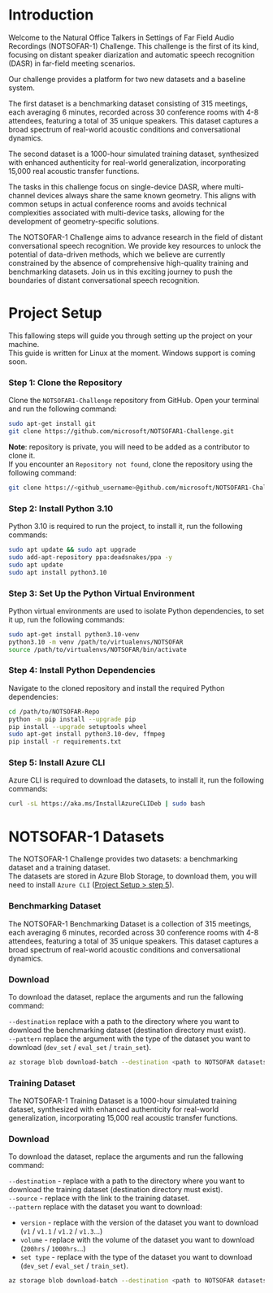 # Introduction 
Welcome to the Natural Office Talkers in Settings of Far Field Audio Recordings (NOTSOFAR-1) Challenge. This challenge is the first of its kind, focusing on distant speaker diarization and automatic speech recognition (DASR) in far-field meeting scenarios.

Our challenge provides a platform for two new datasets and a baseline system. 

The first dataset is a benchmarking dataset consisting of 315 meetings, each averaging 6 minutes, recorded across 30 conference rooms with 4-8 attendees, featuring a total of 35 unique speakers. This dataset captures a broad spectrum of real-world acoustic conditions and conversational dynamics.

The second dataset is a 1000-hour simulated training dataset, synthesized with enhanced authenticity for real-world generalization, incorporating 15,000 real acoustic transfer functions.

The tasks in this challenge focus on single-device DASR, where multi-channel devices always share the same known geometry. This aligns with common setups in actual conference rooms and avoids technical complexities associated with multi-device tasks, allowing for the development of geometry-specific solutions.

The NOTSOFAR-1 Challenge aims to advance research in the field of distant conversational speech recognition. We provide key resources to unlock the potential of data-driven methods, which we believe are currently constrained by the absence of comprehensive high-quality training and benchmarking datasets. Join us in this exciting journey to push the boundaries of distant conversational speech recognition.


# Project Setup
This fallowing steps will guide you through setting up the project on your machine. <br>
This guide is written for Linux at the moment. Windows support is coming soon.

### Step 1: Clone the Repository

Clone the `NOTSOFAR1-Challenge` repository from GitHub. Open your terminal and run the following command:

```bash
sudo apt-get install git
git clone https://github.com/microsoft/NOTSOFAR1-Challenge.git
```
**Note**: repository is private, you will need to be added as a contributor to clone it. <br>
If you encounter an `Repository not found`, clone the repository using the following command: <br>

```bash
git clone https://<github_username>@github.com/microsoft/NOTSOFAR1-Challenge.git
````


### Step 2: Install Python 3.10

Python 3.10 is required to run the project, to install it, run the following commands:

```bash
sudo apt update && sudo apt upgrade
sudo add-apt-repository ppa:deadsnakes/ppa -y
sudo apt update
sudo apt install python3.10
```

### Step 3: Set Up the Python Virtual Environment

Python virtual environments are used to isolate Python dependencies, to set it up, run the following commands:

```bash
sudo apt-get install python3.10-venv
python3.10 -m venv /path/to/virtualenvs/NOTSOFAR
source /path/to/virtualenvs/NOTSOFAR/bin/activate
```

### Step 4: Install Python Dependencies

Navigate to the cloned repository and install the required Python dependencies:

```bash
cd /path/to/NOTSOFAR-Repo
python -m pip install --upgrade pip
pip install --upgrade setuptools wheel
sudo apt-get install python3.10-dev, ffmpeg
pip install -r requirements.txt
```

### Step 5: Install Azure CLI

Azure CLI is required to download the datasets, to install it, run the following commands:

```bash
curl -sL https://aka.ms/InstallAzureCLIDeb | sudo bash
```

# NOTSOFAR-1 Datasets
The NOTSOFAR-1 Challenge provides two datasets: a benchmarking dataset and a training dataset. <br>
The datasets are stored in Azure Blob Storage, to download them, you will need to install `Azure CLI` ([Project Setup > step 5](###-Step-5:-Install-Azure-CLI)).

### Benchmarking Dataset

The NOTSOFAR-1 Benchmarking Dataset is a collection of 315 meetings, each averaging 6 minutes, recorded across 30 conference rooms with 4-8 attendees, featuring a total of 35 unique speakers. This dataset captures a broad spectrum of real-world acoustic conditions and conversational dynamics.

### Download

To download the dataset, replace the arguments and run the fallowing command:

`--destination` replace with a path to the directory where you want to download the benchmarking dataset (destination directory must exist). <br>
`--pattern` replace the argument with the type of the dataset you want to download (`dev_set` / `eval_set` / `train_set`).

```bash
az storage blob download-batch --destination <path to NOTSOFAR datasets>/benchmark --source https://notsofarsa.blob.core.windows.net/benchmark-datasets --pattern <set type>/*
```

### Training Dataset

The NOTSOFAR-1 Training Dataset is a 1000-hour simulated training dataset, synthesized with enhanced authenticity for real-world generalization, incorporating 15,000 real acoustic transfer functions.

### Download

To download the dataset, replace the arguments and run the fallowing command:

`--destination` - replace with a path to the directory where you want to download the training dataset (destination directory must exist). <br>
`--source` - replace with the link to the training dataset. <br>
`--pattern` replace with the dataset you want to download:
- `version` - replace with the version of the dataset you want to download (`v1` / `v1.1` / `v1.2` / `v1.3`...)
- `volume` - replace with the volume of the dataset you want to download (`200hrs` / `1000hrs`...)
- `set type` - replace with the type of the dataset you want to download (`dev_set` / `eval_set` / `train_set`).

```bash
az storage blob download-batch --destination <path to NOTSOFAR datasets>/training --source https://notsofarsa.blob.core.windows.net/css-datasets --pattern <version>/<volume>/<set type>/*
```

